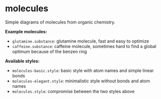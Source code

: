 # molecules

Simple diagrams of molecules from organic chemistry.

**Example molecules:**

- `glutamine.substance`: glutamine molecule, fast and easy to optimize
- `caffeine.substance`: caffeine molecule, sometimes hard to find a global optimum because of the benzen ring

**Available styles:**

- `molecules-basic.style`: basic style with atom names and simple linear bonds
- `molecules-elegant.style`: minimalistic style without bonds and atom names
- `molecules.style`: compromise between the two styles above
